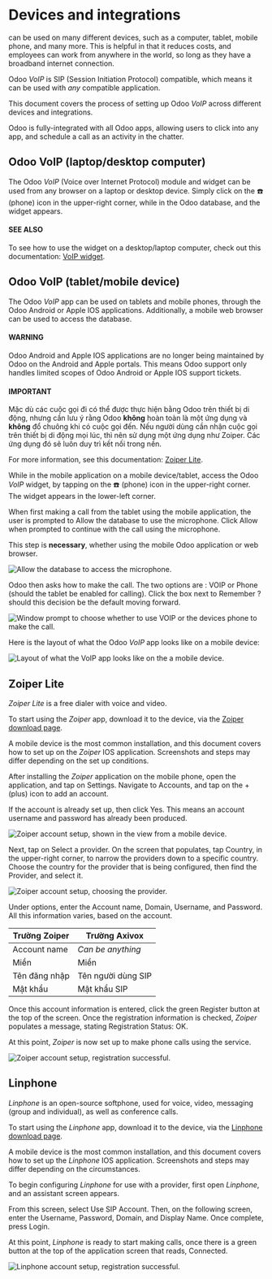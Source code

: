 # Devices and integrations

 can be used on many different devices, such as a
computer, tablet, mobile phone, and many more. This is helpful in that it reduces costs, and
employees can work from anywhere in the world, so long as they have a broadband internet connection.

Odoo *VoIP* is SIP (Session Initiation Protocol) compatible, which means it can be used with *any*
 compatible application.

This document covers the process of setting up Odoo *VoIP* across different devices and
integrations.

Odoo is fully-integrated with all Odoo apps, allowing users to click into any app, and schedule a
call as an activity in the chatter.

## Odoo VoIP (laptop/desktop computer)

The Odoo *VoIP* (Voice over Internet Protocol) module and widget can be used from any browser on a
laptop or desktop device. Simply click on the ☎️ (phone) icon in the upper-right corner,
while in the Odoo database, and the widget appears.

#### SEE ALSO
To see how to use the  widget on a desktop/laptop
computer, check out this documentation: [VoIP widget](voip_widget.md).

## Odoo VoIP (tablet/mobile device)

The Odoo *VoIP* app can be used on tablets and mobile phones, through the Odoo Android or Apple IOS
applications. Additionally, a mobile web browser can be used to access the database.

#### WARNING
Odoo Android and Apple IOS applications are no longer being maintained by Odoo on the Android and
Apple portals. This means Odoo support only handles limited scopes of Odoo Android or Apple IOS
support tickets.

#### IMPORTANT
Mặc dù các cuộc gọi đi có thể được thực hiện bằng Odoo trên thiết bị di động, nhưng cần lưu ý rằng Odoo **không** hoàn toàn là một ứng dụng  và **không** đổ chuông khi có cuộc gọi đến. Nếu người dùng cần nhận cuộc gọi trên thiết bị di động mọi lúc, thì nên sử dụng một ứng dụng như Zoiper. Các ứng dụng đó sẽ luôn duy trì kết nối trong nền.

For more information, see this documentation: [Zoiper Lite](#voip-zoiper).

While in the mobile application on a mobile device/tablet, access the Odoo *VoIP* widget, by tapping
on the ☎️ (phone) icon in the upper-right corner. The widget appears in the lower-left
corner.

When first making a call from the tablet using the mobile application, the user is prompted to
Allow the database to use the microphone. Click Allow when prompted to
continue with the call using the microphone.

This step is **necessary**, whether using the mobile Odoo application or web browser.

![Allow the database to access the microphone.](../../../_images/allow-mic.png)

Odoo then asks how to make the call. The two options are : VOIP or Phone
(should the tablet be enabled for calling). Click the box next to Remember ? should this
decision be the default moving forward.

![Window prompt to choose whether to use VOIP or the devices phone to make the call.](../../../_images/voip-phone.png)

Here is the layout of what the Odoo *VoIP* app looks like on a mobile device:

![Layout of what the VoIP app looks like on the a mobile device.](../../../_images/voip-odoo-dashboard.png)

<a id="voip-zoiper"></a>

## Zoiper Lite

*Zoiper Lite* is a free   dialer with voice and video.

To start using the *Zoiper* app, download it to the device, via the [Zoiper download page](https://www.zoiper.com/en/voip-softphone/download/current).

A mobile device is the most common installation, and this document covers how to set up on the
*Zoiper* IOS application. Screenshots and steps may differ depending on the set up conditions.

After installing the *Zoiper* application on the mobile phone, open the application, and tap on
Settings. Navigate to Accounts, and tap on the + (plus)
icon to add an account.

If the  account is already set up, then click
Yes. This means an account username and password has already been produced.

![Zoiper account setup, shown in the view from a mobile device.](../../../_images/account-settings-zoiper-group.png)

Next, tap on Select a provider. On the screen that populates, tap Country,
in the upper-right corner, to narrow the providers down to a specific country. Choose the country
for the provider that is being configured, then find the Provider, and select it.

![Zoiper account setup, choosing the provider.](../../../_images/provider-zoiper-odoo.png)

Under  options, enter the Account name,
Domain, Username, and Password. All this information varies,
based on the account.

| Trường Zoiper   | Trường Axivox      |
|-----------------|--------------------|
| Account name    | *Can be anything*  |
| Miền            | Miền               |
| Tên đăng nhập   | Tên người dùng SIP |
| Mật khẩu        | Mật khẩu SIP       |

Once this account information is entered, click the green Register button at the top of
the screen. Once the registration information is checked, *Zoiper* populates a message, stating
Registration Status: OK.

At this point, *Zoiper* is now set up to make phone calls using the  service.

![Zoiper account setup, registration successful.](../../../_images/sip-options-zoiper.png)

## Linphone

*Linphone* is an open-source   softphone, used for voice, video, messaging (group and individual), as well as
conference calls.

To start using the *Linphone* app, download it to the device, via the [Linphone download page](https://new.linphone.org/technical-corner/linphone?qt-technical_corner=2#qt-technical_corner).

A mobile device is the most common installation, and this document covers how to set up the
*Linphone* IOS application. Screenshots and steps may differ depending on the circumstances.

To begin configuring *Linphone* for use with a  provider,
first open *Linphone*, and an assistant screen appears.

From this screen, select Use SIP Account. Then, on the following screen, enter the
Username, Password, Domain, and Display Name. Once
complete, press Login.

At this point, *Linphone* is ready to start making calls, once there is a green button at the top of
the application screen that reads, Connected.

![Linphone account setup, registration successful.](../../../_images/linphone-odoo-setup.png)
